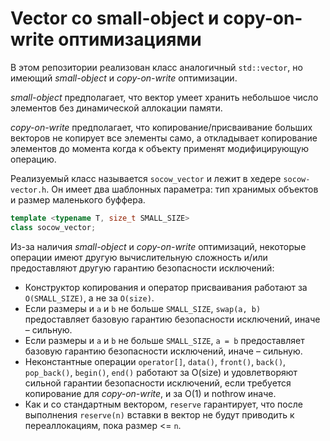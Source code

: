 # Vector со small-object и copy-on-write оптимизациями

В этом репозитории реализован класс аналогичный `std::vector`, но
имеющий *small-object* и *copy-on-write* оптимизации.

*small-object* предполагает, что вектор умеет хранить небольшое число элементов
без динамической аллокации памяти.

*copy-on-write* предполагает, что
копирование/присваивание больших векторов не копирует все элементы само, а
откладывает копирование элементов до момента когда к объекту применят
модифицирующую операцию.

Реализуемый класс называется `socow_vector` и лежит в
хедере `socow-vector.h`. Он имеет два шаблонных параметра: тип хранимых
объектов и размер маленького буффера.

```cpp
template <typename T, size_t SMALL_SIZE>
class socow_vector;
```

Из-за наличия  *small-object* и *copy-on-write* оптимизаций, некоторые операции
имеют другую вычислительную сложность и/или предоставляют другую гарантию
безопасности исключений:

* Конструктор копирования и оператор присваивания работают
  за `O(SMALL_SIZE)`, а не за `O(size)`.
* Если размеры и `a` и `b` не больше `SMALL_SIZE`, `swap(a, b)` предоставляет базовую гарантию безопасности исключений, иначе – сильную.
* Если размеры и `a` и `b` не больше `SMALL_SIZE`, `a = b` предоставляет
  базовую гарантию безопасности исключений, иначе – сильную.
* Неконстантные операции `operator[]`, `data()`, `front()`, `back()`, `pop_back()`, `begin()`,
  `end()` работают за O(size) и удовлетворяют сильной гарантии
  безопасности исключений, если требуется копирование для *copy-on-write*, и за
  O(1) и nothrow иначе.
* Как и со стандартным вектором, `reserve` гарантирует, что после
  выполнения `reserve(n)` вставки в вектор не будут приводить к переаллокациям,
  пока размер <= `n`.

